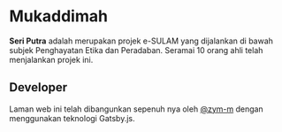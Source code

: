 # Mukaddimah

**Seri Putra** adalah merupakan projek e-SULAM yang dijalankan di bawah subjek Penghayatan Etika dan Peradaban. Seramai 10 orang ahli telah menjalankan projek ini.

## Developer

Laman web ini telah dibangunkan sepenuh nya oleh [@zym-m](https://github.com/zyq-m) dengan menggunakan teknologi Gatsby.js.
